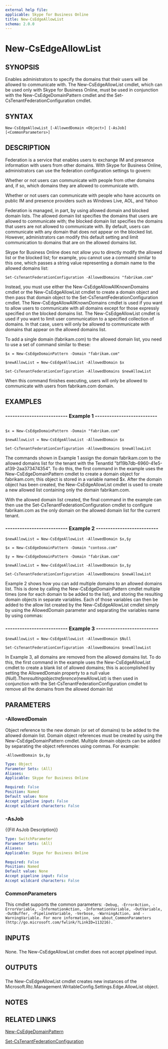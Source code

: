 ```yaml
---
external help file: 
applicable: Skype for Business Online
title: New-CsEdgeAllowList
schema: 2.0.0
---
```


# New-CsEdgeAllowList

## SYNOPSIS
Enables administrators to specify the domains that their users will be allowed to communicate with.
The New-CsEdgeAllowList cmdlet, which can be used only with Skype for Business Online, must be used in conjunction with the New-CsEdgeDomainPattern cmdlet and the Set-CsTenantFederationConfiguration cmdlet.

## SYNTAX

```
New-CsEdgeAllowList [-AllowedDomain <Object>] [-AsJob] [<CommonParameters>]
```

## DESCRIPTION
Federation is a service that enables users to exchange IM and presence information with users from other domains.
With Skype for Business Online, administrators can use the federation configuration settings to govern:

Whether or not users can communicate with people from other domains and, if so, which domains they are allowed to communicate with.

Whether or not users can communicate with people who have accounts on public IM and presence providers such as Windows Live, AOL, and Yahoo

Federation is managed, in part, by using allowed domain and blocked domain lists.
The allowed domain list specifies the domains that users are allowed to communicate with; the blocked domain list specifies the domains that users are not allowed to communicate with.
By default, users can communicate with any domain that does not appear on the blocked list.
However, administrators can modify this default setting and limit communication to domains that are on the allowed domains list.

Skype for Business Online does not allow you to directly modify the allowed list or the blocked list; for example, you cannot use a command similar to this one, which passes a string value representing a domain name to the allowed domains list:

`Set-CsTenantFederationConfiguration -AllowedDomains "fabrikam.com"`

Instead, you must use either the New-CsEdgeAllowAllKnownDomains cmdlet or the New-CsEdgeAllowList cmdlet to create a domain object and then pass that domain object to the Set-CsTenantFederationConfiguration cmdlet.
The New-CsEdgeAllowAllKnownDomains cmdlet is used if you want to allow users to communicate with all domains except for those expressly specified on the blocked domains list.
The New-CsEdgeAllowList cmdlet is used if you want to limit user communication to a specified collection of domains.
In that case, users will only be allowed to communicate with domains that appear on the allowed domains list.

To add a single domain (fabrikam.com) to the allowed domain list, you need to use a set of command similar to these:

`$x = New-CsEdgeDomainPattern -Domain "fabrikam.com"`

`$newAllowList = New-CsEdgeAllowList -AllowedDomain $x`

`Set-CsTenantFederationConfiguration -AllowedDomains $newAllowList`

When this command finishes executing, users will only be allowed to communicate with users from fabrikam.com domain.

## EXAMPLES

### -------------------------- Example 1 -------------------------- 
```

$x = New-CsEdgeDomainPattern -Domain "fabrikam.com"

$newAllowList = New-CsEdgeAllowList -AllowedDomain $x

Set-CsTenantFederationConfiguration -AllowedDomains $newAllowList
```

The commands shown in Example 1 assign the domain fabrikam.com to the allowed domains list for the tenant with the TenantId "bf19b7db-6960-41e5-a139-2aa373474354".
To do this, the first command in the example uses the New-CsEdgeDomainPattern cmdlet to create a domain object for fabrikam.com; this object is stored in a variable named $x.
After the domain object has been created, the New-CsEdgeAllowList cmdlet is used to create a new allowed list containing only the domain fabrikam.com.

With the allowed domain list created, the final command in the example can then use the Set-CsTenantFederationConfiguration cmdlet to configure fabrikam.com as the only domain on the allowed domain list for the current tenant.


### -------------------------- Example 2 -------------------------- 
```
$newAllowList = New-CsEdgeAllowList -AllowedDomain $x,$y

$x = New-CsEdgeDomainPattern -Domain "contoso.com"

$y = New-CsEdgeDomainPattern -Domain "fabrikam.com"

$newAllowList = New-CsEdgeAllowList -AllowedDomain $x,$y

Set-CsTenantFederationConfiguration -AllowedDomains $newAllowList
```

Example 2 shows how you can add multiple domains to an allowed domains list.
This is done by calling the New-CsEdgeDomainPattern cmdlet multiple times (one for each domain to be added to the list), and storing the resulting domain objects in separate variables.
Each of those variables can then be added to the allow list created by the New-CsEdgeAllowList cmdlet simply by using the AllowedDomain parameter and separating the variables name by using commas:



### -------------------------- Example 3 -------------------------- 
```
$newAllowList = New-CsEdgeAllowList -AllowedDomain $Null

Set-CsTenantFederationConfiguration -AllowedDomains $newAllowList
```

In Example 3, all domains are removed from the allowed domains list.
To do this, the first command in the example uses the New-CsEdgeAllowList cmdlet to create a blank list of allowed domains; this is accomplished by setting the AllowedDomain property to a null value ($Null).
The resulting object reference ($newAllowList) is then used in conjunction with the Set-CsTenantFederationConfiguration cmdlet to remove all the domains from the allowed domain list



## PARAMETERS

### -AllowedDomain
Object reference to the new domain (or set of domains) to be added to the allowed domain list.
Domain object references must be created by using the New-CsEdgeDomainPattern cmdlet.
Multiple domain objects can be added by separating the object references using commas.
For example:

`-AllowedDomain $x,$y`

```yaml
Type: Object
Parameter Sets: (All)
Aliases: 
Applicable: Skype for Business Online

Required: False
Position: Named
Default value: None
Accept pipeline input: False
Accept wildcard characters: False
```

### -AsJob
{{Fill AsJob Description}}

```yaml
Type: SwitchParameter
Parameter Sets: (All)
Aliases: 
Applicable: Skype for Business Online

Required: False
Position: Named
Default value: None
Accept pipeline input: False
Accept wildcard characters: False
```

### CommonParameters
This cmdlet supports the common parameters: `-Debug, -ErrorAction, -ErrorVariable, -InformationAction, -InformationVariable, -OutVariable, -OutBuffer, -PipelineVariable, -Verbose, -WarningAction, and -WarningVariable. For more information, see about_CommonParameters (http://go.microsoft.com/fwlink/?LinkID=113216).`

## INPUTS

###  
None.
The New-CsEdgeAllowList cmdlet does not accept pipelined input.

## OUTPUTS

###  
The New-CsEdgeAllowList cmdlet creates new instances of the Microsoft.Rtc.Management.WritableConfig.Settings.Edge.AllowList object.

## NOTES

## RELATED LINKS

[New-CsEdgeDomainPattern](New-CsEdgeDomainPattern.md)

[Set-CsTenantFederationConfiguration](Set-CsTenantFederationConfiguration.md)


